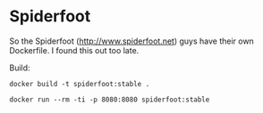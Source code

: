 Spiderfoot
==========

So the Spiderfoot (http://www.spiderfoot.net) guys have their own Dockerfile.
I found this out too late. 


Build: 
```
docker build -t spiderfoot:stable .
```


```
docker run --rm -ti -p 8080:8080 spiderfoot:stable
```
